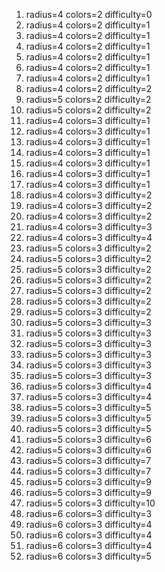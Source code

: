 1. radius=4 colors=2 difficulty=0
2. radius=4 colors=2 difficulty=1
3. radius=4 colors=2 difficulty=1
4. radius=4 colors=2 difficulty=1
5. radius=4 colors=2 difficulty=1
6. radius=4 colors=2 difficulty=1
7. radius=4 colors=2 difficulty=1
8. radius=4 colors=2 difficulty=2
9. radius=5 colors=2 difficulty=2
10. radius=5 colors=2 difficulty=2
11. radius=4 colors=3 difficulty=1
12. radius=4 colors=3 difficulty=1
13. radius=4 colors=3 difficulty=1
14. radius=4 colors=3 difficulty=1
15. radius=4 colors=3 difficulty=1
16. radius=4 colors=3 difficulty=1
17. radius=4 colors=3 difficulty=1
18. radius=4 colors=3 difficulty=2
19. radius=4 colors=3 difficulty=2
20. radius=4 colors=3 difficulty=2
21. radius=4 colors=3 difficulty=3
22. radius=4 colors=3 difficulty=4
23. radius=5 colors=3 difficulty=2
24. radius=5 colors=3 difficulty=2
25. radius=5 colors=3 difficulty=2
26. radius=5 colors=3 difficulty=2
27. radius=5 colors=3 difficulty=2
28. radius=5 colors=3 difficulty=2
29. radius=5 colors=3 difficulty=2
30. radius=5 colors=3 difficulty=3
31. radius=5 colors=3 difficulty=3
32. radius=5 colors=3 difficulty=3
33. radius=5 colors=3 difficulty=3
34. radius=5 colors=3 difficulty=3
35. radius=5 colors=3 difficulty=3
36. radius=5 colors=3 difficulty=4
37. radius=5 colors=3 difficulty=4
38. radius=5 colors=3 difficulty=5
39. radius=5 colors=3 difficulty=5
40. radius=5 colors=3 difficulty=5
41. radius=5 colors=3 difficulty=6
42. radius=5 colors=3 difficulty=6
43. radius=5 colors=3 difficulty=7
44. radius=5 colors=3 difficulty=7
45. radius=5 colors=3 difficulty=9
46. radius=5 colors=3 difficulty=9
47. radius=5 colors=3 difficulty=10
48. radius=6 colors=3 difficulty=3
49. radius=6 colors=3 difficulty=4
50. radius=6 colors=3 difficulty=4
51. radius=6 colors=3 difficulty=4
52. radius=6 colors=3 difficulty=5
